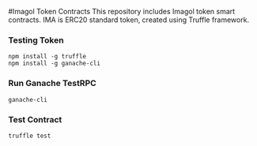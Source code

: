 #Imagol Token Contracts
This repository includes Imagol token smart contracts. IMA is ERC20 standard token, created using Truffle framework.

### Testing Token
```
npm install -g truffle
npm install -g ganache-cli

```


### Run Ganache TestRPC

```
ganache-cli
```


### Test Contract
```
truffle test
```